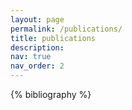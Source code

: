 ```yaml
---
layout: page
permalink: /publications/
title: publications
description:
nav: true
nav_order: 2
---
```


<!-- _pages/publications.md -->

<!-- Bibsearch Feature -->



<div class="publications">

{% bibliography %}

</div>
